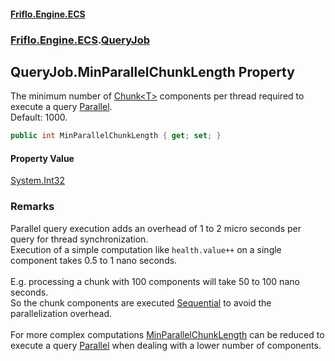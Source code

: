 #### [Friflo.Engine.ECS](index.md#'index')
### [Friflo.Engine.ECS](Friflo.Engine.ECS.md#'Friflo.Engine.ECS').[QueryJob](QueryJob.md#'Friflo.Engine.ECS.QueryJob')

## QueryJob.MinParallelChunkLength Property

The minimum number of [Chunk&lt;T&gt;](Chunk_T_.md#'Friflo.Engine.ECS.Chunk<T>') components per thread required to execute a query [Parallel](JobExecution.md#Friflo.Engine.ECS.JobExecution.Parallel#'Friflo.Engine.ECS.JobExecution.Parallel').<br/>
Default: 1000.

```csharp
public int MinParallelChunkLength { get; set; }
```

#### Property Value
[System.Int32](https://docs.microsoft.com/en-us/dotnet/api/System.Int32#'System.Int32')

### Remarks
Parallel query execution adds an overhead of 1 to 2 micro seconds per query for thread synchronization.<br/>
Execution of a simple computation like `health.value++` on a single component takes 0.5 to 1 nano seconds.<br/><br/>
E.g. processing a chunk with 100 components will take 50 to 100 nano seconds.<br/>
So the chunk components are executed [Sequential](JobExecution.md#Friflo.Engine.ECS.JobExecution.Sequential#'Friflo.Engine.ECS.JobExecution.Sequential') to avoid the parallelization overhead.<br/><br/>
For more complex computations [MinParallelChunkLength](QueryJob.MinParallelChunkLength.md#'Friflo.Engine.ECS.QueryJob.MinParallelChunkLength') can be reduced to execute a query
[Parallel](JobExecution.md#Friflo.Engine.ECS.JobExecution.Parallel#'Friflo.Engine.ECS.JobExecution.Parallel') when dealing with a lower number of components.